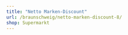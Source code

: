 ```yaml
---
title: "Netto Marken-Discount"
url: /braunschweig/netto-marken-discount-8/
shop: Supermarkt
---
```

